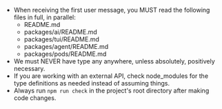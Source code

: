 - When receiving the first user message, you MUST read the following files in full, in parallel:
    - README.md
    - packages/ai/README.md
    - packages/tui/README.md
    - packages/agent/README.md
    - packages/pods/README.md
- We must NEVER have type any anywhere, unless absolutely, positively necessary.
- If you are working with an external API, check node_modules for the type definitions as needed instead of assuming things.
- Always run `npm run check` in the project's root directory after making code changes.